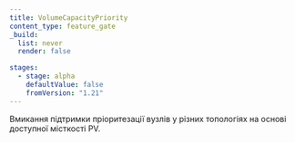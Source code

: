 ```yaml
---
title: VolumeCapacityPriority
content_type: feature_gate
_build:
  list: never
  render: false

stages:
  - stage: alpha
    defaultValue: false
    fromVersion: "1.21"
---
```

Вмикання підтримки пріоритезації вузлів у різних топологіях на основі доступної місткості PV.
